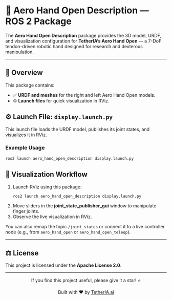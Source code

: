 # 🦾 Aero Hand Open Description — ROS 2 Package

The **Aero Hand Open Description** package provides the 3D model, URDF, and visualization configuration for **TetherIA’s Aero Hand Open** — a 7-DoF tendon-driven robotic hand designed for research and dexterous manipulation.  

---

## 🧩 Overview

This package contains:
- ✅ **URDF and meshes** for the right and left Aero Hand Open models.  
- ⚙️ **Launch files** for quick visualization in RViz.  


## ⚙️ Launch File: `display.launch.py`

This launch file loads the URDF model, publishes its joint states, and visualizes it in RViz.  

### Example Usage

```bash
ros2 launch aero_hand_open_description display.launch.py
```

## 🧪 Visualization Workflow

1. Launch RViz using this package:
   ```bash
   ros2 launch aero_hand_open_description display.launch.py
   ```
2. Move sliders in the **joint_state_publisher_gui** window to manipulate finger joints.
3. Observe the live visualization in RViz.

You can also remap the topic `/joint_states` or connect it to a live controller node (e.g., from `aero_hand_open` or `aero_hand_open_teleop`).

---

## ⚖️ License

This project is licensed under the **Apache License 2.0**.

---

<div align="center">
If you find this project useful, please give it a star! ⭐  

Built with ❤️ by <a href="https://tetheria.ai">TetherIA.ai</a>
</div>
